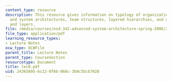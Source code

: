 ```yaml
---
content_type: resource
description: This resource gives information on typology of organizational structures
  and system architectures, team structures, layered hierarchies, and mixed trees,
  and layers.
file: /media/courses/esd-342-advanced-system-architecture-spring-2006/243658956c220f6b868c3b0c5bcb7028_lec8.pdf
file_type: application/pdf
learning_resource_types:
- Lecture Notes
ocw_type: OCWFile
parent_title: Lecture Notes
parent_type: CourseSection
resourcetype: Document
title: lec8.pdf
uid: 24365895-6c22-0f6b-868c-3b0c5bcb7028
---
```

